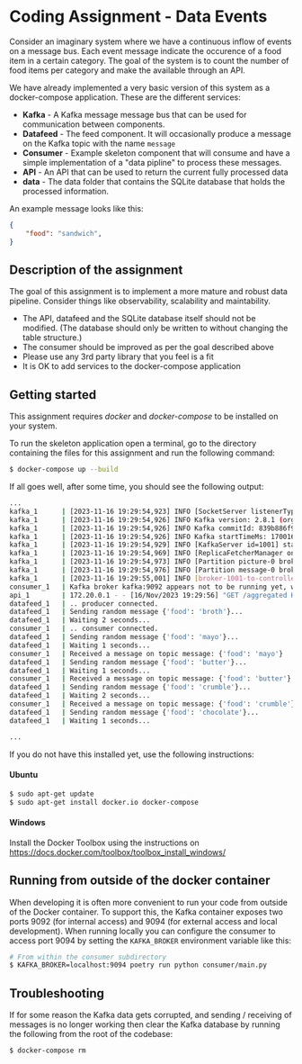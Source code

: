 # Coding Assignment - Data Events

Consider an imaginary system where we have a continuous inflow of events on a message bus. Each event message indicate the occurence of a food item in a certain category. The goal of the system is to count the number of food items per category and make the available through an API.

We have already implemented a very basic version of this system as a docker-compose application. These are the different services:

* **Kafka** - A Kafka message message bus that can be used for communication between components.
* **Datafeed** - The feed component. It will occasionally produce a message on the Kafka topic with the name `message`
* **Consumer** - Example skeleton component that will consume and have a simple implementation of a "data pipline" to process these messages.
* **API** - An API that can be used to return the current fully processed data
* **data** - The data folder that contains the SQLite database that holds the processed information.

An example message looks like this:

```json
{
    "food": "sandwich",
}
```

## Description of the assignment

The goal of this assignment is to implement a more mature and robust data pipeline. Consider things like observability, scalability and maintability.

* The API, datafeed and the SQLite database itself should not be modified. (The database should only be written to without changing the table structure.)
* The consumer should be improved as per the goal described above
* Please use any 3rd party library that you feel is a fit
* It is OK to add services to the docker-compose application



## Getting started

This assignment requires *docker* and *docker-compose* to be installed on your system.

To run the skeleton application open a terminal, go to the directory containing the files for this assignment and run the following command:

```sh
$ docker-compose up --build
```

If all goes well, after some time, you should see the following output:

```sh
...
kafka_1      | [2023-11-16 19:29:54,923] INFO [SocketServer listenerType=ZK_BROKER, nodeId=1001] Started socket server acceptors and processors (kafka.network.SocketServer)
kafka_1      | [2023-11-16 19:29:54,926] INFO Kafka version: 2.8.1 (org.apache.kafka.common.utils.AppInfoParser)
kafka_1      | [2023-11-16 19:29:54,926] INFO Kafka commitId: 839b886f9b732b15 (org.apache.kafka.common.utils.AppInfoParser)
kafka_1      | [2023-11-16 19:29:54,926] INFO Kafka startTimeMs: 1700162994923 (org.apache.kafka.common.utils.AppInfoParser)
kafka_1      | [2023-11-16 19:29:54,929] INFO [KafkaServer id=1001] started (kafka.server.KafkaServer)
kafka_1      | [2023-11-16 19:29:54,969] INFO [ReplicaFetcherManager on broker 1001] Removed fetcher for partitions Set(picture-0, message-0) (kafka.server.ReplicaFetcherManager)
kafka_1      | [2023-11-16 19:29:54,973] INFO [Partition picture-0 broker=1001] Log loaded for partition picture-0 with initial high watermark 15 (kafka.cluster.Partition)
kafka_1      | [2023-11-16 19:29:54,976] INFO [Partition message-0 broker=1001] Log loaded for partition message-0 with initial high watermark 8249 (kafka.cluster.Partition)
kafka_1      | [2023-11-16 19:29:55,001] INFO [broker-1001-to-controller-send-thread]: Recorded new controller, from now on will use broker 87eb7706e27c:9092 (id: 1001 rack: null) (kafka.server.BrokerToControllerRequestThread)
consumer_1   | Kafka broker kafka:9092 appears not to be running yet, waiting 5 seconds before reconnecting
api_1        | 172.20.0.1 - - [16/Nov/2023 19:29:56] "GET /aggregated HTTP/1.1" 200 -
datafeed_1   | .. producer connected.
datafeed_1   | Sending random message {'food': 'broth'}...
datafeed_1   | Waiting 2 seconds...
consumer_1   | .. consumer connected.
datafeed_1   | Sending random message {'food': 'mayo'}...
datafeed_1   | Waiting 1 seconds...
consumer_1   | Received a message on topic message: {'food': 'mayo'}
datafeed_1   | Sending random message {'food': 'butter'}...
datafeed_1   | Waiting 1 seconds...
consumer_1   | Received a message on topic message: {'food': 'butter'}
datafeed_1   | Sending random message {'food': 'crumble'}...
datafeed_1   | Waiting 2 seconds...
consumer_1   | Received a message on topic message: {'food': 'crumble'}
datafeed_1   | Sending random message {'food': 'chocolate'}...
datafeed_1   | Waiting 1 seconds...

...
```

If you do not have this installed yet, use the following instructions:

#### Ubuntu

```sh
$ sudo apt-get update
$ sudo apt-get install docker.io docker-compose
```

#### Windows

Install the Docker Toolbox using the instructions on https://docs.docker.com/toolbox/toolbox_install_windows/

## Running from outside of the docker container

When developing it is often more convenient to run your code from outside of the Docker container. To support this, the Kafka container exposes two ports 9092 (for internal access) and 9094 (for external access and local development). When running locally you can configure the consumer to access port 9094 by setting the `KAFKA_BROKER` environment variable like this: 

```sh
# From within the consumer subdirectory
$ KAFKA_BROKER=localhost:9094 poetry run python consumer/main.py
```

## Troubleshooting
If for some reason the Kafka data gets corrupted, and sending / receiving of messages is no longer working then clear the Kafka database by running the following from the root of the codebase:

```sh
$ docker-compose rm
```
